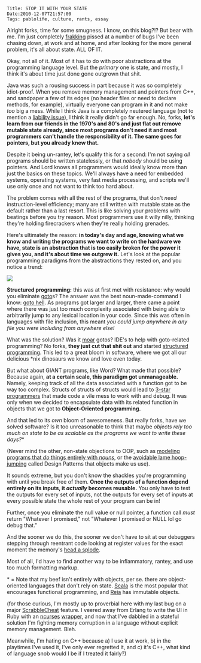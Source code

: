    Title: STOP IT WITH YOUR STATE
    Date:2010-12-07T21:57:00
    Tags: pablolife, culture, rants, essay

Alright forks, time for some smugness.  I know, on this blog?!?  But bear with me.
I'm just completely [frakking][1] pissed at a number of bugs I've been chasing
down, at work and at home, and after looking for the more general problem,
it's all about state. ALL OF IT.


Okay, not all of it. Most of it has to do with poor abstractions at the
programming language level. But the _primary_ one is state, and mostly, I
think it's about time just done gone outgrown that shit.


Java was such a rousing success in part because it was so completely idiot-proof.
When you remove memory management and pointers from C++, and sandpaper
a few of its edges (no header files or need to declare methods, for example),
virtually everyone can program in it and not make _too_ big a mess. While I
think Java is a completely neutered language (not to mention a [liability
issue][2]), I think it really didn't go far enough. No, forks, **let's learn
from our friends in the 1970's and 80's and just flat out remove mutable state
already, since most programs don't need it and most programmers can't handle
the responsibility of it. The same goes for pointers, but you already knew
that.**


Despite it being un-rantey, let's qualify this for a second: I'm not saying
_all_ programs should be written statelessly, or that _nobody_ should be using
pointers. And Lord knows all programmers would ideally know more than just the
basics on these topics. We'll always have a need for embedded systems,
operating systems, very fast media processing, and scripts we'll use only once
and not want to think too hard about.


The problem comes with all the rest of the programs, that don't _need_
instruction-level efficiency; many are still written with mutable state as the
default rather than a last resort. This is like solving your problems with
beatings before you try reason. Most programmers use it willy nilly, thinking
they're holding firecrackers when they're really holding grenades.


Here's ultimately the reason: **in today's day and age, knowing what we know
and writing the programs we want to write on the hardware we have, state is an
abstraction that is too easily broken for the power it gives you, and it's
about time we outgrew it.** Let's look at the popular programming paradigms
from the abstractions they rested on, and you notice a trend:


[![][3]][4]


**Structured programming:** this was at first met with resistance: why would
you eliminate [goto][5]s? The answer was the best noun-made-command I know:
[goto hell][6]. As programs got larger and larger, there came a point where
there was just too much complexity associated with being able to arbitrarily
jump to any lexical location in your code. Since this was often in languages
with file inclusion, this meant _you could jump anywhere in any file you were
including from anywhere else!_


What was the solution? Was it [moar][7] gotos? IDE's to help with goto-related
programming? No forks, **they just cut that shit out** and started [structured
programming][8]. This led to a great bloom in software, where we got all our
delicious \*nix dinosaurs we know and love even today.


But what about GIANT programs, like Word? What made that possible? Because
again, **at a certain scale, this paradigm got unmanageable.** Namely, keeping
track of all the data associated with a function got to be way too complex.
Structs of structs of structs would lead to [3-star programmers][9] that made
code a vile mess to work with and debug. It was only when we decided to
encapsulate data with its related function in objects that we got to **Object-Oriented programming.**


And that led to its _own_ bloom of awesomeness. But really forks, have we
solved software? Is it too unreasonable to think that maybe **objects* rely
too much on state to be as scalable as the programs we want to write these
days?**


(Never mind the other, non-state objections to OOP, such as [modeling programs
that _do_ things entirely with _nouns_][10], or the [avoidable lame hoop-
jumping][11] called Design Patterns that objects make us use).


It sounds extreme, but you don't know the shackles you're programming with
until you break free of them. **Once the outputs of a function depend entirely
on its inputs, it _actually_ becomes reusable.** You only have to test the
outputs for every set of inputs, not the outputs for every set of inputs at
every possible state the whole rest of your program can be in!


Further, once you eliminate the null value or null pointer, a function call
_must_ return "Whatever I promised," not "Whatever I promised or NULL lol go
debug that."


And the sooner we do this, the sooner we don't have to sit at our debuggers
stepping through reentrant code looking at register values for the exact
moment the memory's [head a splode][12].


Most of all, I'd have to find another way to be inflammatory, rantey, and use
too much formatting markup.


\* = Note that my beef isn't entirely with objects, per se. there are object-oriented
languages that don't rely on state. [Scala][13] is the most popular
that encourages functional programming, and [Reia][14] has immutable objects.


(for those curious, I'm mostly up to proverbial here with my last bug on a
major [ScrabbleCheat][15] feature. I veered away from Erlang to write the UI
in Ruby with an [ncurses][16] [wrapper][17], and now that I've dabbled in a
stateful solution I'm fighting memory corruption in a language without
explicit memory management. Bleh.


Meanwhile, I'm hating on C++ because a) I use it at work, b) in the playtimes
I've used it, I've only ever regretted it, and c) it's C++, what kind of
language snob would I be if I treated it fairly?)


   [1]: http://en.wikipedia.org/wiki/Frak_(expletive)

   [2]: http://news.cnet.com/8301-30684_3-20013546-265.html

   [3]: http://3.bp.blogspot.com/_3ys1dwfzc2w/TP8zNIIdO0I/AAAAAAAAAHw/YV1Z7kIMiDw/s400/DefectiveC%252B%252B.png

   [4]: http://3.bp.blogspot.com/_3ys1dwfzc2w/TP8zNIIdO0I/AAAAAAAAAHw/YV1Z7kIMiDw/s1600/DefectiveC%252B%252B.png

   [5]: http://xkcd.com/292/

   [6]: http://www.satyamnayak.com/?p=117

   [7]: http://www.urbandictionary.com/define.php?term=moar

   [8]: http://en.wikipedia.org/wiki/Structured_programming

   [9]: http://www.c2.com/cgi/wiki?ThreeStarProgrammer

   [10]: http://steve-yegge.blogspot.com/2006/03/execution-in-kingdom-of-nouns.html

   [11]: http://norvig.com/design-patterns/

   [12]: http://www.homestarrunner.com/sbemail94.html

   [13]: http://www.scala-lang.org/

   [14]: http://reia-lang.org/

   [15]: http://github.com/paul-meier/ScrabbleCheat/

   [16]: http://www.youtube.com/watch?v=2FH4-Ik27lU

   [17]: https://github.com/eclubb/ncurses-ruby
